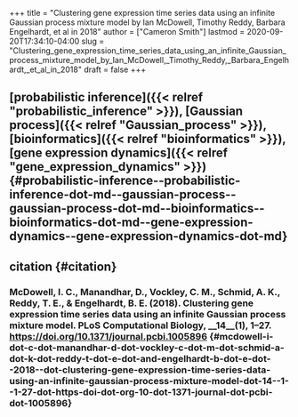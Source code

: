 +++
title = "Clustering gene expression time series data using an infinite Gaussian process mixture model by Ian McDowell, Timothy Reddy, Barbara Engelhardt, et al in 2018"
author = ["Cameron Smith"]
lastmod = 2020-09-20T17:34:10-04:00
slug = "Clustering_gene_expression_time_series_data_using_an_infinite_Gaussian_process_mixture_model_by_Ian_McDowell,_Timothy_Reddy,_Barbara_Engelhardt,_et_al_in_2018"
draft = false
+++

## [probabilistic inference]({{< relref "probabilistic_inference" >}}), [Gaussian process]({{< relref "Gaussian_process" >}}), [bioinformatics]({{< relref "bioinformatics" >}}), [gene expression dynamics]({{< relref "gene_expression_dynamics" >}}) {#probabilistic-inference--probabilistic-inference-dot-md--gaussian-process--gaussian-process-dot-md--bioinformatics--bioinformatics-dot-md--gene-expression-dynamics--gene-expression-dynamics-dot-md}


## citation {#citation}


### McDowell, I. C., Manandhar, D., Vockley, C. M., Schmid, A. K., Reddy, T. E., & Engelhardt, B. E. (2018). Clustering gene expression time series data using an infinite Gaussian process mixture model. <span class="underline"><span class="underline">PLoS Computational Biology</span></span>, \_\_14\_\_(1), 1–27. <https://doi.org/10.1371/journal.pcbi.1005896> {#mcdowell-i-dot-c-dot-manandhar-d-dot-vockley-c-dot-m-dot-schmid-a-dot-k-dot-reddy-t-dot-e-dot-and-engelhardt-b-dot-e-dot--2018--dot-clustering-gene-expression-time-series-data-using-an-infinite-gaussian-process-mixture-model-dot-14--1--1-27-dot-https-doi-dot-org-10-dot-1371-journal-dot-pcbi-dot-1005896}
